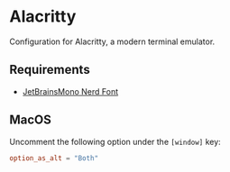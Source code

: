 # Alacritty

Configuration for Alacritty, a modern terminal emulator.

## Requirements

- [JetBrainsMono Nerd Font](https://github.com/ryanoasis/nerd-fonts/releases/download/v3.1.1/JetBrainsMono.zip)

## MacOS

Uncomment the following option under the `[window]` key:

```toml
option_as_alt = "Both"
```
